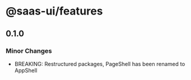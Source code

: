 # @saas-ui/features

## 0.1.0

### Minor Changes

- BREAKING: Restructured packages, PageShell has been renamed to AppShell
